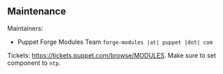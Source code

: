 ## Maintenance

Maintainers:
  - Puppet Forge Modules Team `forge-modules |at| puppet |dot| com`

Tickets: https://tickets.puppet.com/browse/MODULES. Make sure to set component to `ntp`.
